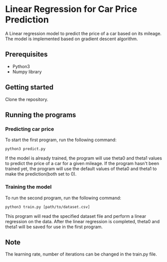 # Linear Regression for Car Price Prediction
A Linear regression model to predict the price of a car based on its mileage. The model is implemented based on gradient descent algorithm. 

## Prerequisites
- Python3
- Numpy library
## Getting started
Clone the repository.

## Running the programs
### Predicting car price
To start the first program, run the following command:

```
python3 predict.py
```
If the model is already trained, the program will use theta0 and theta1 values to predict the price of a car for a given mileage. If the program hasn't been trained yet, the program will use the default values of theta0 and theta1 to make the prediction(both set to 0).
### Training the model
To run the second program, run the following command:
```
python3 train.py [path/to/dataset.csv]
```
This program will read the specified dataset file and perform a linear regression on the data. After the linear regression is completed, theta0 and theta1 will be saved for use in the first program.
## Note
The learning rate, number of iterations can be changed in the train.py file.
